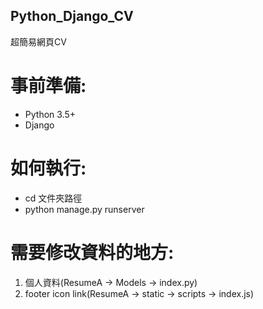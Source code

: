 ## Python_Django_CV
超簡易網頁CV

# 事前準備:
- Python 3.5+
- Django

# 如何執行:
- cd 文件夾路徑
- python manage.py runserver

# 需要修改資料的地方:
1.  個人資料(ResumeA -> Models -> index.py)
2.  footer icon link(ResumeA -> static -> scripts -> index.js)

